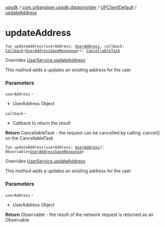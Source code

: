 [upsdk](../../index.md) / [com.urbanpiper.upsdk.dataprovider](../index.md) / [UPClientDefault](index.md) / [updateAddress](./update-address.md)

# updateAddress

`fun updateAddress(userAddress: `[`UserAddress`](../../com.urbanpiper.upsdk.model.networkresponse/-user-address/index.md)`, callback: `[`Callback`](../-callback/index.md)`<`[`UserAddressSaveResponse`](../../com.urbanpiper.upsdk.model.networkresponse/-user-address-save-response/index.md)`>): `[`CancellableTask`](../-cancellable-task/index.md)

Overrides [UserService.updateAddress](../-user-service/update-address.md)

This method adds a updates an existing address for the user

### Parameters

`userAddress` -
* UserAddress Object

`callback` -
* Callback to return the result

**Return**
CancellableTask - the request can be cancelled by calling .cancel() on the CancellableTask

`fun updateAddress(userAddress: `[`UserAddress`](../../com.urbanpiper.upsdk.model.networkresponse/-user-address/index.md)`): Observable<`[`UserAddressSaveResponse`](../../com.urbanpiper.upsdk.model.networkresponse/-user-address-save-response/index.md)`>`

Overrides [UserService.updateAddress](../-user-service/update-address.md)

This method adds a updates an existing address for the user

### Parameters

`userAddress` -
* UserAddress Object

**Return**
Observable - the result of the network request is returned as an Observable

